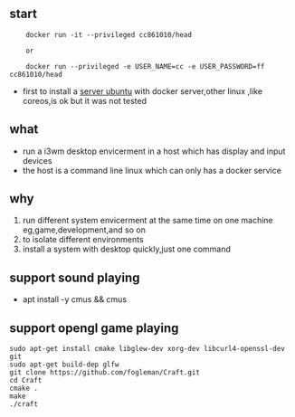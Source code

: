 ## start 
```
    docker run -it --privileged cc861010/head

    or

    docker run --privileged -e USER_NAME=cc -e USER_PASSWORD=ff cc861010/head
```
* first to install a [server ubuntu](https://help.ubuntu.com/community/Installation/MinimalCD) with docker server,other linux ,like coreos,is ok but it was not tested

## what 
* run a i3wm desktop envicerment in a host which has display and input devices 
* the host is a command line linux which can only has a docker service

## why
1. run different system envicerment at the same time on one machine eg,game,development,and so on
2. to isolate different environments
3. install a system with desktop quickly,just one command

## support sound playing
* apt install -y cmus && cmus

## support opengl game playing
```
sudo apt-get install cmake libglew-dev xorg-dev libcurl4-openssl-dev git
sudo apt-get build-dep glfw
git clone https://github.com/fogleman/Craft.git
cd Craft
cmake .
make
./craft
```
